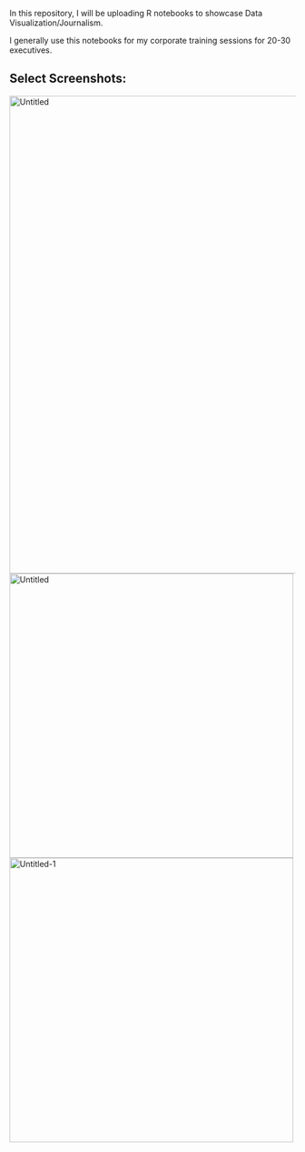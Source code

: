 In this repository, I will be uploading R notebooks to showcase Data Visualization/Journalism.

I generally use this notebooks for my corporate training sessions for 20-30 executives.

## Select Screenshots:

<img width="840" height="840" alt="Untitled" src="https://github.com/user-attachments/assets/2b8fcab0-9353-4078-b3f8-a7f675d969ca" />

<img width="500" height="500" alt="Untitled" src="https://github.com/user-attachments/assets/0dc9ceeb-a386-44b0-8b2f-f16e56c7c3bd" />

<img width="500" height="500" alt="Untitled-1" src="https://github.com/user-attachments/assets/222af2d0-143d-42d6-9e3d-0434eb6c4573" />



